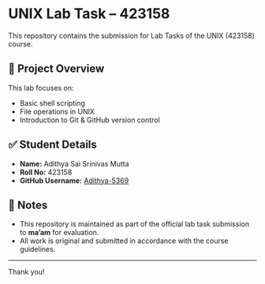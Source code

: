 # UNIX Lab Task – 423158

This repository contains the submission for Lab Tasks of the UNIX (423158) course.

## 📁 Project Overview

This lab focuses on:
- Basic shell scripting
- File operations in UNIX
- Introduction to Git & GitHub version control

## ✅ Student Details

- **Name:** Adithya Sai Srinivas Mutta  
- **Roll No:** 423158
- **GitHub Username:** [Adithya-5369](https://github.com/Adithya-5369)

## 📌 Notes

- This repository is maintained as part of the official lab task submission to **ma’am** for evaluation.
- All work is original and submitted in accordance with the course guidelines.

---

Thank you!
